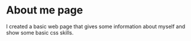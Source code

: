 # About me page
I created a basic web page that gives some information about myself and show some basic css skills.
